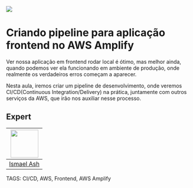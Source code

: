 
<img src="https://storage.googleapis.com/golden-wind/experts-club/capa-github.svg" />

# Criando pipeline para aplicação frontend no AWS Amplify

Ver nossa aplicação em frontend rodar local é ótimo, mas melhor ainda, quando podemos ver ela funcionando em ambiente de produção, onde realmente os verdadeiros erros começam a aparecer.

Nesta aula, iremos criar um pipeline de desenvolvimento, onde veremos CI/CD(Continuous Integration/Delivery) na prática, juntamente com outros serviços da AWS, que irão nos auxiliar nesse processo.

## Expert

| [<img src="https://avatars.githubusercontent.com/u/19227867?v=4" width="75px;"/>](https://github.com/ismaelash) |
| :----------------------------------------------------------------------------------------------------------------------------------------------------------------------: |
|                                                             [Ismael Ash](https://github.com/ismaelash)                                                             |

TAGS: CI/CD, AWS, Frontend, AWS Amplify
